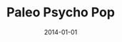 ---
layout: item
title: "Paleo Psycho Pop"
type: digital
org: Patrick Healy
date: 2014-01-01
link: http://paleopsychopop.org
external: true
---